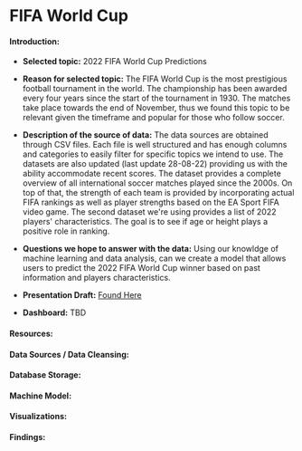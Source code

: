 # FIFA World Cup

#### Introduction: 

- **Selected topic:** 2022 FIFA World Cup Predictions

- **Reason for selected topic:** The FIFA World Cup is the most prestigious football tournament in the world. The championship has been awarded every four years since the start of the tournament in 1930. The matches take place towards the end of November, thus we found this topic to be relevant given the timeframe and popular for those who follow soccer. 

- **Description of the source of data:** The data sources are obtained through CSV files. Each file is well structured and has enough columns and categories to easily filter for specific topics we intend to use. The datasets are also updated (last update 28-08-22) providing us with the ability accommodate recent scores. The dataset provides a complete overview of all international soccer matches played since the 2000s. On top of that, the strength of each team is provided by incorporating actual FIFA rankings as well as player strengths based on the EA Sport FIFA video game. The second dataset we're using provides a list of 2022 players' characteristics. The goal is to see if age or height plays a positive role in ranking. 

- **Questions we hope to answer with the data:** Using our knowldge of machine learning and data analysis, can we create a model that allows users to predict the 2022 FIFA World Cup winner based on past information and players characteristics. 

- **Presentation Draft:** [Found Here](https://docs.google.com/presentation/d/1o660yOfDEY-43fBcihLkfAt6VvQGWRWwPyAxlKHCJGg/edit#slide=id.p)

- **Dashboard:** TBD

#### Resources: 


#### Data Sources / Data Cleansing: 


#### Database Storage:


#### Machine Model:


#### Visualizations:


#### Findings:
